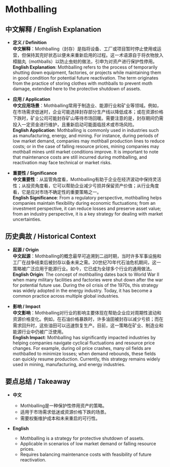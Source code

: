 # Mothballing

## 中文解释 / English Explanation

* **定义 / Definition**  
  **中文解释**：Mothballing（封存）是指将设备、工厂或项目暂时停止使用或运营，但保持其完好状态以便未来重新启用的过程。这一术语源自于将衣物放入樟脑丸（mothballs）以防止虫蛀的做法，引申为对资产进行保护性停用。  
  **English Explanation**: Mothballing refers to the process of temporarily shutting down equipment, factories, or projects while maintaining them in good condition for potential future reactivation. The term originates from the practice of storing clothes with mothballs to prevent moth damage, extended here to the protective shutdown of assets.

* **应用 / Application**  
  **中文应用场景**：Mothballing常用于制造业、能源行业和矿业等领域。例如，在市场需求低迷时，企业可能选择封存部分生产线以降低成本；或在资源价格下跌时，矿业公司可能封存矿山等待市场回暖。需要注意的是，封存期间仍需投入一定资金进行维护，且重新启动可能面临技术或市场风险。  
  **English Application**: Mothballing is commonly used in industries such as manufacturing, energy, and mining. For instance, during periods of low market demand, companies may mothball production lines to reduce costs; or in the case of falling resource prices, mining companies may mothball mines until market conditions improve. It is important to note that maintenance costs are still incurred during mothballing, and reactivation may face technical or market risks.

* **重要性 / Significance**  
  **中文重要性**：从监管角度看，Mothballing有助于企业在经济波动中保持灵活性；从投资角度看，它可以帮助企业减少亏损并保留资产价值；从行业角度看，它是应对市场不确定性的重要策略之一。  
  **English Significance**: From a regulatory perspective, mothballing helps companies maintain flexibility during economic fluctuations; from an investment perspective, it can reduce losses and preserve asset value; from an industry perspective, it is a key strategy for dealing with market uncertainties.

## 历史典故 / Historical Context

* **起源 / Origin**  
  **中文起源**：Mothballing的概念最早可追溯到二战时期，当时许多军事设施和工厂在战争结束后被封存以备未来之需。20世纪70年代石油危机期间，这一策略被广泛应用于能源行业。如今，它已成为全球多个行业的通用做法。  
  **English Origin**: The concept of mothballing dates back to World War II when many military facilities and factories were shut down after the war for potential future use. During the oil crisis of the 1970s, this strategy was widely adopted in the energy industry. Today, it has become a common practice across multiple global industries.

* **影响 / Impact**  
  **中文影响**：Mothballing对行业的影响主要体现在帮助企业应对周期性波动和资源价格变化。例如，在石油价格暴跌时，许多油田被封存以减少亏损；而在需求回升时，这些油田可以迅速恢复生产。目前，这一策略在矿业、制造业和能源行业中仍被广泛使用。  
  **English Impact**: Mothballing has significantly impacted industries by helping companies navigate cyclical fluctuations and resource price changes. For example, during oil price crashes, many oil fields are mothballed to minimize losses; when demand rebounds, these fields can quickly resume production. Currently, this strategy remains widely used in mining, manufacturing, and energy industries.

## 要点总结 / Takeaway

* **中文**  
  - Mothballing是一种保护性停用资产的策略。  
  - 适用于市场需求低迷或资源价格下跌的场景。  
  - 需要权衡维护成本和未来重启的可行性。

* **English**  
  - Mothballing is a strategy for protective shutdown of assets.  
  - Applicable in scenarios of low market demand or falling resource prices.  
  - Requires balancing maintenance costs with feasibility of future reactivation.